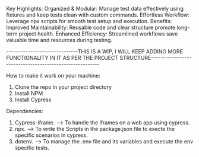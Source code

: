 Key Highlights:
Organized & Modular: Manage test data effectively using fixtures and keep tests clean with custom commands.
Effortless Workflow: Leverage npx scripts for smooth test setup and execution.
Benefits:
Improved Maintainability: Reusable code and clear structure promote long-term project health.
Enhanced Efficiency: Streamlined workflows save valuable time and resources during testing.

------------------------------THIS IS A WIP, I WILL KEEP ADDING MORE FUNCTIONALITY IN IT AS PER THE PROJECT STRUCTURE--------------------------------------------------------

How to make it work on your machine:
1. Clone the repo in your project directory
2. Install NPM
3. Install Cypress

Dependencies:
1. Cypress-iframe. --> To handle the iframes on a web app using cypress.
2. npx. --> To write the Scripts in the package.json file to execte the specific scenarios in cypress.
3. dotenv. --> To manage the .env file and its variables and execute the env specific tests. 
